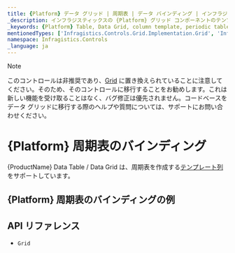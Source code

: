 ```yaml
---
title: {Platform} データ グリッド | 周期表 | データ バインディング | インフラジスティックス
_description: インフラジスティックスの {Platform} グリッド コンポーネントのテンプレート列を使用して周期表を作成します。{ProductName} テーブルのサンプルを是非お試しください!
_keywords: {Platform} Table, Data Grid, column template, periodic table, {ProductName}, data binding, Infragistics, {Platform} テーブル, データ グリッド, 列テンプレート, 周期表, データ バインディング, インフラジスティックス
mentionedTypes: ['Infragistics.Controls.Grid.Implementation.Grid', 'Infragistics.Controls.Grid.Implementation.Column']
namespace: Infragistics.Controls
_language: ja
---
```


<!-- Blazor, WebComponents -->

> [!Note]
このコントロールは非推奨であり、[Grid](grid/overview.md) に置き換えられていることに注意してください。そのため、そのコントロールに移行することをお勧めします。これは新しい機能を受け取ることはなく、バグ修正は優先されません。コードベースをデータ グリッドに移行する際のヘルプや質問については、サポートにお問い合わせください。 

<!-- end: Blazor, WebComponents -->

# {Platform} 周期表のバインディング

{ProductName} Data Table / Data Grid は、周期表を作成する[テンプレート列](data-grid-column-types.md#テンプレート列)をサポートしています。

## {Platform} 周期表のバインディングの例


<code-view style="height: 600px"
           data-demos-base-url="{environment:dvDemosBaseUrl}"
           iframe-src="{environment:dvDemosBaseUrl}/grids/data-grid-type-periodic-table"
           alt="{Platform} 周期表のバインディングの例"
           github-src="grids/data-grid/type-periodic-table">
</code-view>

## API リファレンス

 - `Grid`